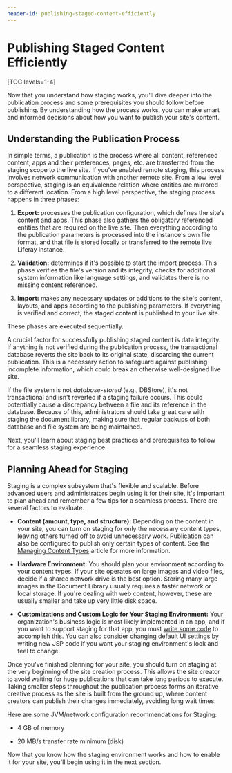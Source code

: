 ```yaml
---
header-id: publishing-staged-content-efficiently
---
```


# Publishing Staged Content Efficiently

[TOC levels=1-4]

Now that you understand how staging works, you'll dive deeper into the
publication process and some prerequisites you should follow before publishing.
By understanding how the process works, you can make smart and informed
decisions about how you want to publish your site's content.

## Understanding the Publication Process

In simple terms, a publication is the process where all content, referenced
content, apps and their preferences, pages, etc. are transferred from the
staging scope to the live site. If you've enabled remote staging, this process
involves network communication with another remote site. From a low level
perspective, staging is an equivalence relation where entities are mirrored to
a different location. From a high level perspective, the staging process happens
in three phases:

1.  **Export:** processes the publication configuration, which defines the
    site's content and apps. This phase also gathers the obligatory referenced
    entities that are required on the live site. Then everything according to
    the publication parameters is processed into the instance's own file format,
    and that file is stored locally or transferred to the remote live Liferay
    instance.

2.  **Validation:** determines if it's possible to start the import process.
    This phase verifies the file's version and its integrity, checks for
    additional system information like language settings, and validates there is
    no missing content referenced.

3.  **Import:** makes any necessary updates or additions to the site's content,
    layouts, and apps according to the publishing parameters. If everything is
    verified and correct, the staged content is published to your live site.

These phases are executed sequentially.

A crucial factor for successfully publishing staged content is data integrity.
If anything is not verified during the publication process, the transactional
database reverts the site back to its original state, discarding the current
publication. This is a necessary action to safeguard against publishing
incomplete information, which could break an otherwise well-designed live site.

If the file system is not *database-stored* (e.g., DBStore), it's not
transactional and isn't reverted if a staging failure occurs. This could
potentially cause a discrepancy between a file and its reference in the
database. Because of this, administrators should take great care with staging
the document library, making sure that regular backups of both database and file
system are being maintained.

Next, you'll learn about staging best practices and prerequisites to follow for
a seamless staging experience.

## Planning Ahead for Staging

Staging is a complex subsystem that's flexible and scalable. Before advanced
users and administrators begin using it for their site, it's important to plan
ahead and remember a few tips for a seamless process. There are several factors
to evaluate.

- **Content (amount, type, and structure):** Depending on the content in your
  site, you can turn on staging for only the necessary content types, leaving
  others turned off to avoid unnecessary work. Publication can also be
  configured to publish only certain types of content. See the 
  [Managing Content Types](/docs/7-1/user/-/knowledge_base/u/managing-content-types-in-staging)
  article for more information.

- **Hardware Environment:** You should plan your environment according to your
  content types. If your site operates on large images and video files, decide
  if a shared network drive is the best option. Storing many large images in the
  Document Library usually requires a faster network or local storage. If you're
  dealing with web content, however, these are usually smaller and take up very
  little disk space.

- **Customizations and Custom Logic for Your Staging Environment:** Your
  organization's business logic is most likely implemented in an app, and if you
  want to support staging for that app, you must 
  [write some code](/docs/7-1/tutorials/-/knowledge_base/t/export-import-and-staging) 
  to accomplish this. You can also consider changing default UI settings by
  writing new JSP code if you want your staging environment's look and feel to
  change.

Once you've finished planning for your site, you should turn on staging at the
very beginning of the site creation process. This allows the site creator to
avoid waiting for huge publications that can take long periods to execute.
Taking smaller steps throughout the publication process forms an iterative
creative process as the site is built from the ground up, where content creators
can publish their changes immediately, avoiding long wait times.

Here are some JVM/network configuration recommendations for Staging:

- 4 GB of memory 

- 20 MB/s transfer rate minimum (disk)

Now that you know how the staging environment works and how to enable it for
your site, you'll begin using it in the next section.

